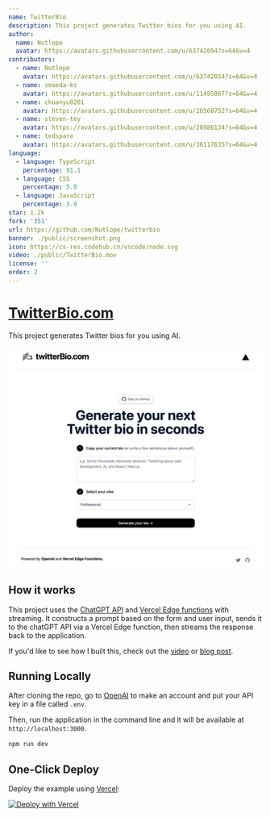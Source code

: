 ```yaml
---
name: TwitterBio
description: This project generates Twitter bios for you using AI.
author:
  name: Nutlope
  avatar: https://avatars.githubusercontent.com/u/63742054?s=64&v=4
contributors:
  - name: Nutlope
    avatar: https://avatars.githubusercontent.com/u/63742054?s=64&v=4
  - name: smaeda-ks
    avatar: https://avatars.githubusercontent.com/u/11495867?s=64&v=4
  - name: chuanyu0201
    avatar: https://avatars.githubusercontent.com/u/26568752?s=64&v=4
  - name: steven-tey
    avatar: https://avatars.githubusercontent.com/u/28986134?s=64&v=4
  - name: tedspare
    avatar: https://avatars.githubusercontent.com/u/36117635?s=64&v=4
language:
  - language: TypeScript
    percentage: 91.1
  - language: CSS
    percentage: 5.0
  - language: JavaScript
    percentage: 3.9
star: 1.2k
fork: '351'
url: https://github.com/Nutlope/twitterbio
banner: ./public/screenshot.png
icon: https://cs-res.codehub.cn/vscode/node.svg
video: ./public/TwitterBio.mov
license: ''
order: 2
---
```


# [TwitterBio.com](https://www.twitterbio.com/)

This project generates Twitter bios for you using AI.

[![Twitter Bio Generator](./public/screenshot.png)](https://www.twitterbio.com)

## How it works

This project uses the [ChatGPT API](https://openai.com/api/) and [Vercel Edge functions](https://vercel.com/features/edge-functions) with streaming. It constructs a prompt based on the form and user input, sends it to the chatGPT API via a Vercel Edge function, then streams the response back to the application.

If you'd like to see how I built this, check out the [video](https://youtu.be/JcE-1xzQTE0) or [blog post](https://vercel.com/blog/gpt-3-app-next-js-vercel-edge-functions).

## Running Locally

After cloning the repo, go to [OpenAI](https://beta.openai.com/account/api-keys) to make an account and put your API key in a file called `.env`.

Then, run the application in the command line and it will be available at `http://localhost:3000`.

```bash
npm run dev
```

## One-Click Deploy

Deploy the example using [Vercel](https://vercel.com?utm_source=github&utm_medium=readme&utm_campaign=vercel-examples):

[![Deploy with Vercel](https://vercel.com/button)](https://vercel.com/new/clone?repository-url=https://github.com/Nutlope/twitterbio&env=OPENAI_API_KEY&project-name=twitter-bio-generator&repo-name=twitterbio)
